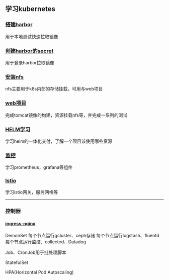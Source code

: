 
学习kubernetes
----
### [搭建harbor](https://github.com/xxjwwf/kubernetes/tree/main/harbor)
用于本地测试快速拉取镜像

### [创建harbor的secret](https://github.com/xxjwwf/kubernetes/tree/main/doc-yaml/secret)
用于登录harbor拉取镜像

### [安装nfs](https://github.com/xxjwwf/kubernetes/tree/main/nfs)

nfs主要用于k8s内部的存储挂载，可用与web项目


### [web项目](https://github.com/xxjwwf/kubernetes/tree/main/doc-yaml/web)

完成tomcat镜像的构建，资源挂载nfs等，并完成一系列的测试

### [HELM学习](../kubernetes/helm)

学习helm的一体化交付，了解一个项目该使用哪些资源

### [监控](../kubernetes/helm/%E7%9B%91%E6%8E%A7/)
学习prometheus，grafana等组件

### [Istio](../kubernetes/helm/istio/)
学习istio网关，服务网格等



---
### 控制器

#### [ingress-nginx]()


DemonSet
每个节点运行gcluster、ceph存储
每个节点运行logstash、fluentd
每个节点运行监控、collected、Datadog

Job、CronJob用于批处理脚本

StatefulSet

HPA(Horizontal Pod Autoscaling)